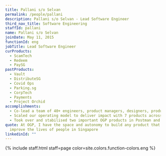 ```yaml
---
title: Pallani s/o Selvan
permalink: /people/pallani
description: Pallani s/o Selvan - Lead Software Engineer
third_nav_title: Software Engineering
staffId: pallani
name: Pallani s/o Selvan
joinDate: May 11, 2015
functionId: eng
jobTitle: Lead Software Engineer
curProducts:
  - ScamTech
  - Redeem
  - PaySG
pastProducts:
  - Vault
  - DistributeSG
  - Covid Ops
  - Parking.sg
  - CorpTech
  - Payments
  - Project Orchid
accomplishments:
  - Co-lead a team of 40+ engineers, product managers, designers, product operations and policy officers to leverage technology to transform government to serve the citizens better.
  - Scaled our operating model to deliver impact with 7 products across Fintech, Scamtech and AI verticals.
  - Took over and stabilised two important OGP products in Postman and Scamshield while rebuilding them to spearhead the launch of nation-wide and government-wide intitiatives to fight scams
quote: At OGP, I have the space and autonomy to build any product that will
  improve the lives of people in Singapore
linkedinId: ""
---
```


{% include staff.html staff=page color=site.colors.function-colors.eng %}
